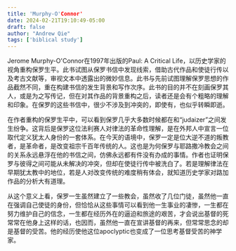 ```yaml
---
title: 'Murphy-O'Connor'
date: 2024-02-21T19:10:49-05:00
draft: false
author: "Andrew Qie"
tags: ['biblical study']
---
```


Jerome Murphy-O'Connor在1997年出版的Paul: A Critical Life，以历史学家的视角重构保罗生平。此书试图从保罗书信中发现线索，借助古代作品和使徒行传以及考古文献等，审视文本中透露出的微妙信息。此书与先前试图理解保罗思想的作品截然不同，重在构建书信的发生背景和写作次序。此书的目的并不在刻画保罗其人，或是为之写传记，但在对其作品的背景重构之后，读者还是会有个粗略的理解和印象。在保罗的这些书信中，很少不涉及到冲突的，即使有，也似乎转瞬即逝。

在作者重构的保罗生平中，可以看到保罗几乎大多数时候都在和“judaizer”之间发生纷争。这背后是保罗这位法利赛人对律法的革命性理解，是在外邦人中宣言一位取代定义犹太人身份的一套体系。在今天的语境中，保罗一定是位大逆不道的叛教者，是革命者，是改变祖宗千百年传统的人。这也是为何保罗与耶路撒冷教会之间的关系永远悬浮在他的书信之间，仿佛永远都有件没有办成的事情。作者也证明保罗与彼得之间可能从未解决的冲突，但却在使徒行传中被洗白了。若是理解律法在早期犹太教中的地位，若是人对改变传统的难度稍有体会，就知道历史学家对路加作品的分析大有道理。

从这个意义上看，保罗一生虽然建立了一些教会，虽然收了几位门徒，虽然他一直在强调自己使徒的身份，但恰恰从这些事情可以看到他一生事业的凄惨，一生都在努力维护自己的信念，一生都在经历外在的逼迫和旅途的艰苦，才会说出基督的死常常在他身上这样的话，也因而，虽然他一直在宣讲基督的再来，但常常思念的却是基督的受苦。他的经历使他这位apoclyptic也变成了一位思考基督受苦的神学家。
